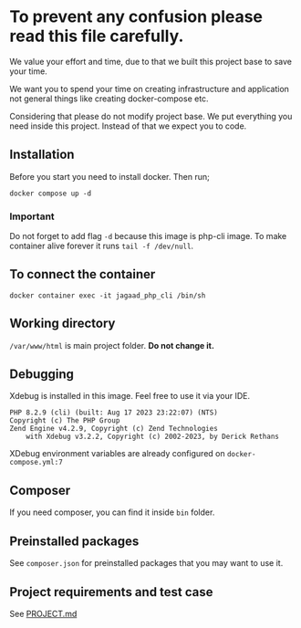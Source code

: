# To prevent any confusion please read this file carefully.

We value your effort and time, due to that we built this project base to save your time.

We want you to spend your time on creating infrastructure and application not general things like creating docker-compose etc.

Considering that please do not modify project base. We put everything you need inside this project. Instead of that we expect you to code.

## Installation

Before you start you need to install docker. Then run;
```shell
docker compose up -d
```

### Important
Do not forget to add flag `-d` because this image is php-cli image. To make container alive forever it runs `tail -f /dev/null`.

## To connect the container

```shell
docker container exec -it jagaad_php_cli /bin/sh
```

## Working directory

`/var/www/html` is main project folder. **Do not change it.**

## Debugging
Xdebug is installed in this image. Feel free to use it via your IDE.

```
PHP 8.2.9 (cli) (built: Aug 17 2023 23:22:07) (NTS)
Copyright (c) The PHP Group
Zend Engine v4.2.9, Copyright (c) Zend Technologies
    with Xdebug v3.2.2, Copyright (c) 2002-2023, by Derick Rethans
```

XDebug environment variables are already configured on `docker-compose.yml:7`

## Composer
If you need composer, you can find it inside `bin` folder.

## Preinstalled packages

See `composer.json` for preinstalled packages that you may want to use it.

## Project requirements and test case

See [PROJECT.md](project.md)